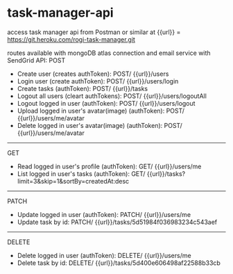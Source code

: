 # task-manager-api

access task manager api from Postman or similar at {{url}} = https://git.heroku.com/rogi-task-manager.git

routes available with mongoDB atlas connection and email service with SendGrid API:
POST
  - Create user (creates authToken): POST/ {{url}}/users
  - Login user (create authToken): POST/ {{url}}/users/login
  - Create tasks (authToken): POST/ {{url}}/tasks
  - Logout all users (cleart authTokens): POST/ {{url}}/users/logoutAll
  - Logout logged in user (authToken): POST/ {{url}}/users/logout
  - Upload logged in user's avatar(image) (authToken): POST/ {{url}}/users/me/avatar
  - Delete logged in user's avatar(image) (authToken): POST/ {{url}}/users/me/avatar
  
-----------------------------------------------------------------
GET
  - Read logged in user's profile (authToken): GET/ {{url}}/users/me
  - List logged in user's tasks (authToken): GET/ {{url}}/tasks?limit=3&skip=1&sortBy=createdAt:desc
  
-----------------------------------------------------------------
PATCH 
  - Update logged in user (authToken): PATCH/ {{url}}/users/me
  - Update task by id: PATCH/ {{url}}/tasks/5d51984f036983234c543aef

-----------------------------------------------------------------
DELETE
  - Delete logged in user (authToken): DELETE/ {{url}}/users/me
  - Delete task by id: DELETE/ {{url}}/tasks/5d400e606498af22588b33cb
